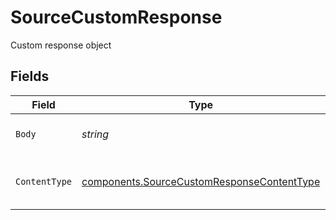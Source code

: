 # SourceCustomResponse

Custom response object


## Fields

| Field                                                                                                    | Type                                                                                                     | Required                                                                                                 | Description                                                                                              |
| -------------------------------------------------------------------------------------------------------- | -------------------------------------------------------------------------------------------------------- | -------------------------------------------------------------------------------------------------------- | -------------------------------------------------------------------------------------------------------- |
| `Body`                                                                                                   | *string*                                                                                                 | :heavy_check_mark:                                                                                       | Body of the custom response                                                                              |
| `ContentType`                                                                                            | [components.SourceCustomResponseContentType](../../models/components/sourcecustomresponsecontenttype.md) | :heavy_check_mark:                                                                                       | Content type of the custom response                                                                      |